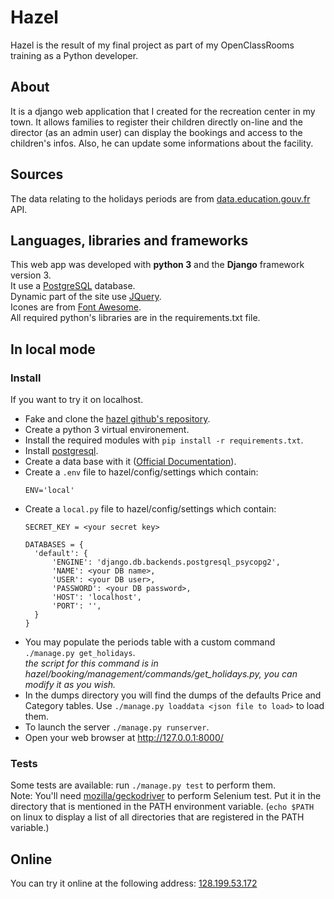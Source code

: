 # Hazel
Hazel is the result of my final project as part of my OpenClassRooms training as a Python developer.
## About
It is a django web application that I created for the recreation center in my town. It allows families to register their children directly on-line and the director (as an admin user) can display the bookings and access to the children's infos. Also, he can update some informations about the facility.
## Sources
The data relating to the holidays periods are from [data.education.gouv.fr](https://data.education.gouv.fr/explore/dataset/fr-en-calendrier-scolaire/api/?disjunctive.description&disjunctive.location&disjunctive.zones&disjunctive.annee_scolaire&disjunctive.population) API.
## Languages, libraries and frameworks
This web app was developed with **python 3** and the **Django** framework version 3.  
It use a [PostgreSQL](https://www.postgresql.org/) database.  
Dynamic part of the site use [JQuery](https://jquery.com/).  
Icones are from [Font Awesome](https://fontawesome.com/).  
All required python's libraries are in the requirements.txt file.
## In local mode
### Install
If you want to try it on localhost.
- Fake and clone the [hazel github's repository](https://github.com/screw-pack/hazel.git).
- Create a python 3 virtual environement.
- Install the required modules with `pip install -r requirements.txt`.
- Install [postgresql](https://www.postgresql.org/download/).
- Create a data base with it ([Official Documentation](https://www.postgresql.org/docs/)).
- Create a `.env` file to hazel/config/settings which contain:
  ```
  ENV='local'
  ```
- Create a `local.py` file to hazel/config/settings which contain:
  ```
  SECRET_KEY = <your secret key>

  DATABASES = {
    'default': {
        'ENGINE': 'django.db.backends.postgresql_psycopg2',
        'NAME': <your DB name>,
        'USER': <your DB user>,
        'PASSWORD': <your DB password>,
        'HOST': 'localhost',
        'PORT': '',
    }
  }
  ```
- You may populate the periods table with a custom command `./manage.py get_holidays`.  
*the script for this command is in hazel/booking/management/commands/get_holidays.py, you can modify it as you wish.*
- In the dumps directory you will find the dumps of the defaults Price and Category tables. Use `./manage.py loaddata <json file to load>` to load them.
- To launch the server `./manage.py runserver`.
- Open your web browser at http://127.0.0.1:8000/
### Tests
Some tests are available: run `./manage.py test` to perform them.  
Note: You'll need [mozilla/geckodriver](https://github.com/mozilla/geckodriver/releases/) to perform Selenium test. Put it in the directory that is mentioned in the PATH environment variable. (`echo $PATH` on linux to display a list of all directories that are registered in the PATH variable.)
## Online
You can try it online at the following address: [128.199.53.172](http://128.199.53.172)
